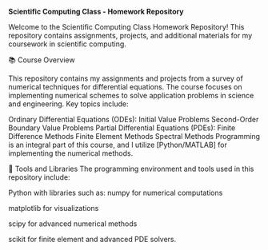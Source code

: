 **Scientific Computing Class - Homework Repository**

Welcome to the Scientific Computing Class Homework Repository! This repository contains assignments, projects, and additional materials for my coursework in scientific computing.

📚 Course Overview

This repository contains my assignments and projects from a survey of numerical techniques for differential equations. The course focuses on implementing numerical schemes to solve application problems in science and engineering. Key topics include:


Ordinary Differential Equations (ODEs):
Initial Value Problems
Second-Order Boundary Value Problems
Partial Differential Equations (PDEs):
Finite Difference Methods
Finite Element Methods
Spectral Methods
Programming is an integral part of this course, and I utilize [Python/MATLAB] for implementing the numerical methods.

🔧 Tools and Libraries
The programming environment and tools used in this repository include:

Python with libraries such as:
numpy for numerical computations

matplotlib for visualizations

scipy for advanced numerical methods

scikit for finite element and advanced PDE solvers.

